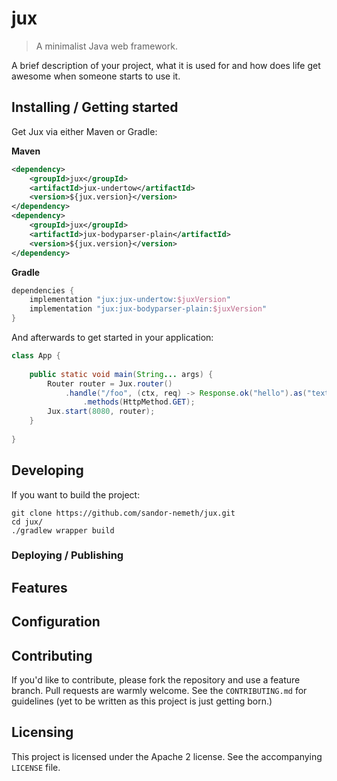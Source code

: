# jux
> A minimalist Java web framework.

A brief description of your project, what it is used for and how does life get
awesome when someone starts to use it.

## Installing / Getting started

Get Jux via either Maven or Gradle:

**Maven**

```xml
<dependency>
    <groupId>jux</groupId>
    <artifactId>jux-undertow</artifactId>
    <version>${jux.version}</version>
</dependency>
<dependency>
    <groupId>jux</groupId>
    <artifactId>jux-bodyparser-plain</artifactId>
    <version>${jux.version}</version>
</dependency>
```

**Gradle**

```groovy
dependencies {
    implementation "jux:jux-undertow:$juxVersion"
    implementation "jux:jux-bodyparser-plain:$juxVersion"
}
```

And afterwards to get started in your application:

```java
class App {
    
    public static void main(String... args) {
        Router router = Jux.router()
            .handle("/foo", (ctx, req) -> Response.ok("hello").as("text/plain"))
                .methods(HttpMethod.GET);
        Jux.start(8080, router);
    }
    
}
```

## Developing

If you want to build the project:

```shell
git clone https://github.com/sandor-nemeth/jux.git
cd jux/
./gradlew wrapper build
```

### Deploying / Publishing

## Features

## Configuration

## Contributing

If you'd like to contribute, please fork the repository and use a feature
branch. Pull requests are warmly welcome. See the `CONTRIBUTING.md` for 
guidelines (yet to be written as this project is just getting born.)

## Licensing

This project is licensed under the Apache 2 license. See the accompanying 
`LICENSE` file.